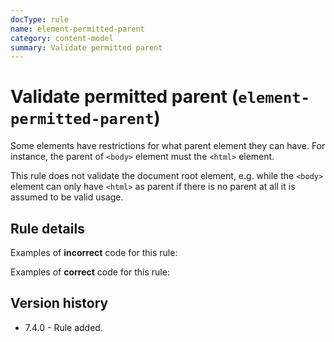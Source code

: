 ```yaml
---
docType: rule
name: element-permitted-parent
category: content-model
summary: Validate permitted parent
---
```


# Validate permitted parent (`element-permitted-parent`)

Some elements have restrictions for what parent element they can have.
For instance, the parent of `<body>` element must the `<html>` element.

This rule does not validate the document root element, e.g. while the `<body>` element can only have `<html>` as parent if there is no parent at all it is assumed to be valid usage.

## Rule details

Examples of **incorrect** code for this rule:

<validate name="incorrect" rules="element-permitted-parent">
    <div>
        <title>Lorem ipsum</title>
    </div>
</validate>

Examples of **correct** code for this rule:

<validate name="correct" rules="element-permitted-parent">
    <head>
        <title>Lorem ipsum</title>
    </head>
</validate>

## Version history

- 7.4.0 - Rule added.
